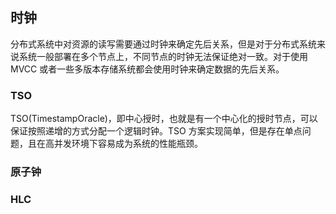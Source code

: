 ## 时钟

分布式系统中对资源的读写需要通过时钟来确定先后关系，但是对于分布式系统来说系统一般部署在多个节点上，不同节点的时钟无法保证绝对一致。对于使用 MVCC 或者一些多版本存储系统都会使用时钟来确定数据的先后关系。

### TSO

TSO(TimestampOracle)，即中心授时，也就是有一个中心化的授时节点，可以保证按照递增的方式分配一个逻辑时钟。TSO 方案实现简单，但是存在单点问题，且在高并发环境下容易成为系统的性能瓶颈。

### 原子钟

### HLC
